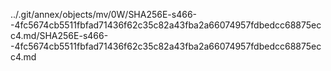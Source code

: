 ../.git/annex/objects/mv/0W/SHA256E-s466--4fc5674cb5511fbfad71436f62c35c82a43fba2a66074957fdbedcc68875ecc4.md/SHA256E-s466--4fc5674cb5511fbfad71436f62c35c82a43fba2a66074957fdbedcc68875ecc4.md